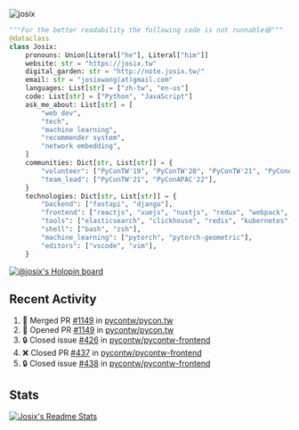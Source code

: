 ![josix](https://komarev.com/ghpvc/?username=josix)
```python
"""For the better readability the following code is not runnable😆"""
@dataclass
class Josix:
    pronouns: Union[Literal["he"], Literal["him"]]
    website: str = "https://josix.tw"
    digital_garden: str = "http://note.josix.tw/"
    email: str = "josixwang(at)gmail.com"
    languages: List[str] = ["zh-tw", "en-us"]
    code: List[str] = ["Python", "JavaScript"]
    ask_me_about: List[str] = [
        "web dev",
        "tech",
        "machine learning",
        "recommender system",
        "network embedding",
    ]
    communities: Dict[str, List[str]] = {
        "volunteer": ["PyConTW'19", "PyConTW'20", "PyConTW'21", "PyConAPAC'22"],
        "team_lead": ["PyConTW'21", "PyConAPAC'22"],
    }
    technologies: Dict[str, List[str]] = {
        "backend": ["fastapi", "django"],
        "frontend": ["reactjs", "vuejs", "nuxtjs", "redux", "webpack", "tailwindcss"],
        "tools": ["elasticsearch", "clickhouse", "redis", "kubernetes", "docker"],
        "shell": ["bash", "zsh"],
        "machine_learning": ["pytorch", "pytorch-geometric"],
        "editors": ["vscode", "vim"],
    }
```
[![@josix's Holopin board](https://holopin.io/api/user/board?user=josix)](https://holopin.io/@josix)

## Recent Activity
<!--START_SECTION:activity-->
1. 🎉 Merged PR [#1149](https://github.com/pycontw/pycon.tw/pull/1149) in [pycontw/pycon.tw](https://github.com/pycontw/pycon.tw)
2. 💪 Opened PR [#1149](https://github.com/pycontw/pycon.tw/pull/1149) in [pycontw/pycon.tw](https://github.com/pycontw/pycon.tw)
3. 🔒 Closed issue [#426](https://github.com/pycontw/pycontw-frontend/issues/426) in [pycontw/pycontw-frontend](https://github.com/pycontw/pycontw-frontend)
4. ❌ Closed PR [#437](https://github.com/pycontw/pycontw-frontend/pull/437) in [pycontw/pycontw-frontend](https://github.com/pycontw/pycontw-frontend)
5. 🔒 Closed issue [#438](https://github.com/pycontw/pycontw-frontend/issues/438) in [pycontw/pycontw-frontend](https://github.com/pycontw/pycontw-frontend)
<!--END_SECTION:activity-->



## Stats
[![Josix's Readme Stats](https://github-readme-stats.vercel.app/api?username=josix&show_icons=true&theme=default&count_private=true&card_width=400)](https://github.com/anuraghazra/github-readme-stats)
